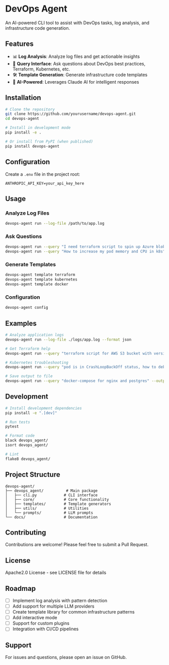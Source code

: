 # DevOps Agent

An AI-powered CLI tool to assist with DevOps tasks, log analysis, and infrastructure code generation.

## Features

- 📊 **Log Analysis**: Analyze log files and get actionable insights
- 💬 **Query Interface**: Ask questions about DevOps best practices, Terraform, Kubernetes, etc.
- 🛠️ **Template Generation**: Generate infrastructure code templates
- 🤖 **AI-Powered**: Leverages Claude AI for intelligent responses

## Installation

```bash
# Clone the repository
git clone https://github.com/yourusername/devops-agent.git
cd devops-agent

# Install in development mode
pip install -e .

# Or install from PyPI (when published)
pip install devops-agent
```

## Configuration

Create a `.env` file in the project root:

```env
ANTHROPIC_API_KEY=your_api_key_here
```

## Usage

### Analyze Log Files

```bash
devops-agent run --log-file /path/to/app.log
```

### Ask Questions

```bash
devops-agent run --query "I need terraform script to spin up Azure blob storage"
devops-agent run --query "How to increase my pod memory and CPU in k8s"
```

### Generate Templates

```bash
devops-agent template terraform
devops-agent template kubernetes
devops-agent template docker
```

### Configuration

```bash
devops-agent config
```

## Examples

```bash
# Analyze application logs
devops-agent run --log-file ./logs/app.log --format json

# Get Terraform help
devops-agent run --query "terraform script for AWS S3 bucket with versioning"

# Kubernetes troubleshooting
devops-agent run --query "pod is in CrashLoopBackOff status, how to debug?"

# Save output to file
devops-agent run --query "docker-compose for nginx and postgres" --output docker-compose.yml
```

## Development

```bash
# Install development dependencies
pip install -e ".[dev]"

# Run tests
pytest

# Format code
black devops_agent/
isort devops_agent/

# Lint
flake8 devops_agent/
```

## Project Structure

```
devops-agent/
├── devops_agent/          # Main package
│   ├── cli.py            # CLI interface
│   ├── core/             # Core functionality
│   ├── templates/        # Template generators
│   ├── utils/            # Utilities
│   └── prompts/          # LLM prompts
└── docs/                 # Documentation
```

## Contributing

Contributions are welcome! Please feel free to submit a Pull Request.

## License

Apache2.0 License - see LICENSE file for details

## Roadmap

- [ ] Implement log analysis with pattern detection
- [ ] Add support for multiple LLM providers
- [ ] Create template library for common infrastructure patterns
- [ ] Add interactive mode
- [ ] Support for custom plugins
- [ ] Integration with CI/CD pipelines

## Support

For issues and questions, please open an issue on GitHub.